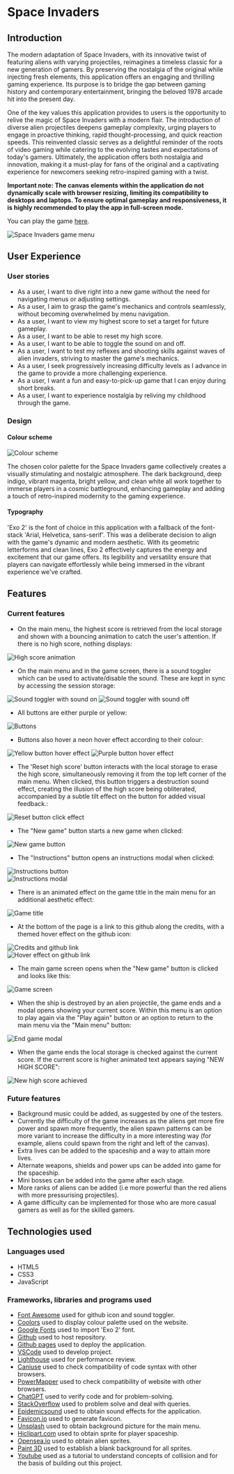 # Space Invaders

## Introduction

The modern adaptation of Space Invaders, with its innovative twist of featuring aliens with varying projectiles, reimagines a timeless classic for a new generation of gamers. By preserving the nostalgia of the original while injecting fresh elements, this application offers an engaging and thrilling gaming experience. Its purpose is to bridge the gap between gaming history and contemporary entertainment, bringing the beloved 1978 arcade hit into the present day.

One of the key values this application provides to users is the opportunity to relive the magic of Space Invaders with a modern flair. The introduction of diverse alien projectiles deepens gameplay complexity, urging players to engage in proactive thinking, rapid thought-processing, and quick reaction speeds. This reinvented classic serves as a delightful reminder of the roots of video gaming while catering to the evolving tastes and expectations of today's gamers. Ultimately, the application offers both nostalgia and innovation, making it a must-play for fans of the original and a captivating experience for newcomers seeking retro-inspired gaming with a twist.

**Important note: The canvas elements within the application do not dynamically scale with browser resizing, limiting its compatibility to desktops and laptops. To ensure optimal gameplay and responsiveness, it is highly recommended to play the app in full-screen mode.**

You can play the game [here](https://sasantazayoni.github.io/space-invaders/).

![Space Invaders game menu](documentation/introSS.jpg)

## User Experience

### User stories

* As a user, I want to dive right into a new game without the need for navigating menus or adjusting settings.
* As a user, I aim to grasp the game's mechanics and controls seamlessly, without becoming overwhelmed by menu navigation.
* As a user, I want to view my highest score to set a target for future gameplay.
* As a user, I want to be able to reset my high score.
* As a user, I want to be able to toggle the sound on and off.
* As a user, I want to test my reflexes and shooting skills against waves of alien invaders, striving to master the game's mechanics.
* As a user, I seek progressively increasing difficulty levels as I advance in the game to provide a more challenging experience.
* As a user, I want a fun and easy-to-pick-up game that I can enjoy during short breaks.
* As a user, I want to experience nostalgia by reliving my childhood through the game.

### Design

#### Colour scheme

![Colour scheme](documentation/colours.png)

The chosen color palette for the Space Invaders game collectively creates a visually stimulating and nostalgic atmosphere. The dark background, deep indigo, vibrant magenta, bright yellow, and clean white all work together to immerse players in a cosmic battleground, enhancing gameplay and adding a touch of retro-inspired modernity to the gaming experience.

#### Typography

'Exo 2' is the font of choice in this application with a fallback of the font-stack 'Arial, Helvetica, sans-serif'. This was a deliberate decision to align with the game's dynamic and modern aesthetic. With its geometric letterforms and clean lines, Exo 2 effectively captures the energy and excitement that our game offers. Its legibility and versatility ensure that players can navigate effortlessly while being immersed in the vibrant experience we've crafted.

## Features

### Current features

* On the main menu, the highest score is retrieved from the local storage and shown with a bouncing animation to catch the user's attention. If there is no high score, nothing displays: <br>

![High score animation](documentation/highscore.png) <br>

* On the main menu and in the game screen, there is a sound toggler which can be used to activate/disable the sound. These are kept in sync by accessing the session storage: <br>

![Sound toggler with sound on](documentation/soundon.png) ![Sound toggler with sound off](documentation/soundoff.png) <br>

* All buttons are either purple or yellow: <br>

![Buttons](documentation/buttons.png) <br>

* Buttons also hover a neon hover effect according to their colour: <br>

![Yellow button hover effect](documentation/hoveryellow.png) ![Purple button hover effect](documentation/hoverpurple.png) <br>

* The 'Reset high score' button interacts with the local storage to erase the high score, simultaneously removing it from the top left corner of the main menu. When clicked, this button triggers a destruction sound effect, creating the illusion of the high score being obliterated, accompanied by a subtle tilt effect on the button for added visual feedback.: <br>

![Reset button click effect](documentation/resetbtn.png) <br>

* The "New game" button starts a new game when clicked: <br>

![New game button](documentation/newgame.png) <br>

* The "Instructions" button opens an instructions modal when clicked: <br>

![Instructions button](documentation/instructions.png) <br>
![Instructions modal](documentation/instructionsmodal.png) <br>

* There is an animated effect on the game title in the main menu for an additional aesthetic effect: <br>

![Game title](documentation/title.png) <br>

* At the bottom of the page is a link to this github along the credits, with a themed hover effect on the github icon: <br>

![Credits and github link](documentation/githublink.png) <br>
![Hover effect on github link](documentation/themedhovereffect.png) <br>

* The main game screen opens when the "New game" button is clicked and looks like this: <br>

![Game screen](documentation/gameplay.jpg) <br>

* When the ship is destroyed by an alien projectile, the game ends and a modal opens showing your current score. Within this menu is an option to play again via the "Play again" button or an option to return to the main menu via the "Main menu" button: <br>

![End game modal](documentation/endgamemodal.png) <br>

* When the game ends the local storage is checked against the current score. If the current score is higher animated text appears saying "NEW HIGH SCORE": <br>

![New high score achieved](documentation/newhighscore.png) <br>

### Future features

* Background music could be added, as suggested by one of the testers.
* Currently the difficulty of the game increases as the aliens get more fire power and spawn more frequently, the alien spawn patterns can be more variant to increase the difficulty in a more interesting way (for example, aliens could spawn from the right and left of the canvas).
* Extra lives can be added to the spaceship and a way to attain more lives.
* Alternate weapons, shields and power ups can be added into game for the spaceship.
* Mini bosses can be added into the game after each stage.
* More ranks of aliens can be added (i.e more powerful than the red aliens with more pressurising projectiles).
* A game difficulty can be implemented for those who are more casual gamers as well as for the skilled gamers.

## Technologies used

### Languages used

* HTML5
* CSS3
* JavaScript

### Frameworks, libraries and programs used

* [Font Awesome](https://fontawesome.com/) used for github icon and sound toggler.
* [Coolors](https://coolors.co/) used to display colour palette used on the website.
* [Google Fonts](https://fonts.google.com/) used to import 'Exo 2' font.
* [Github](https://github.com/) used to host repository.
* [Github pages](https://pages.github.com/) used to deploy the application.
* [VSCode](https://code.visualstudio.com/) used to develop project.
* [Lighthouse](https://developer.chrome.com/docs/lighthouse/overview/) used for performance review.
* [Caniuse](https://caniuse.com/) used to check compatibility of code syntax with other browsers.
* [PowerMapper](https://www.powermapper.com/) used to check compatibility of website with other browsers.
* [ChatGPT](https://chat.openai.com/) used to verify code and for problem-solving.
* [StackOverflow](https://stackoverflow.com/) used to problem solve and deal with queries.
* [Epidemicsound](https://www.epidemicsound.com/) used to obtain sound effects for the application.
* [Favicon.io](https://favicon.io/) used to generate favicon.
* [Unsplash](https://unsplash.com/) used to obtain background picture for the main menu.
* [Hiclipart.com](https://www.hiclipart.com/) used to obtain sprite for player spaceship.
* [Opensea.io](https://opensea.io/) used to obtain alien sprites.
* [Paint 3D](https://apps.microsoft.com/store/detail/paint-3d/9NBLGGH5FV99) used to establish a blank background for all sprites.
* [Youtube](https://www.youtube.com/watch?v=MCVU0w73uKI&t) used as a tutorial to understand concepts of collision and for the basis of building out this project.
